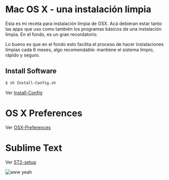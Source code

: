 # Mac OS X - una instalación limpia 

Esta es mi receta para instalación limpia de OSX. Acá debieran estar tanto las apps que uso como también los programas básicos de una instalación limpia. En el fondo, es un gran recordatorio.

Lo bueno es que en el fondo esto facilita el proceso de hacer instalaciones limpias cada 6 meses, algo recomendable: mantiene el sistema limpio, rápido y seguro. 

## Install Software

```bash
$ sh Install-Config.sh
```

Ver [Install-Config](https://github.com/claudioruiz/OSX/blob/master/Install-Config.sh)

# OS X Preferences

Ver [OSX-Preferences](https://github.com/claudioruiz/OSX/blob/master/OSX-preferences.sh)

# Sublime Text

Ver [ST2-setup](https://github.com/claudioruiz/OSX/blob/master/St2-setup.md)

![aww yeah](http://i.imgur.com/AmFax.gif)
